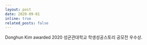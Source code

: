 ```yaml
---
layout: post
date: 2020-09-01
inline: true
related_posts: false
---
```


Donghun Kim awarded 2020 성균관대학교 학생성공스토리 공모전 우수상.